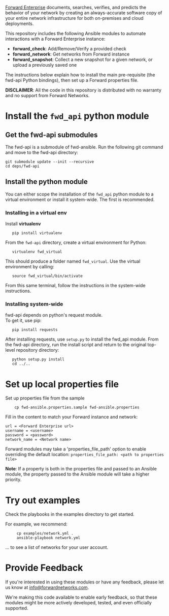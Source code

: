 [Forward Enterprise](https://www.forwardnetworks.com/network-automation-software/)
documents, searches, verifies, and predicts the behavior of your network by
creating an always-accurate software copy of your entire network infrastructure
for both on-premises and cloud deployments.

This repository includes the following Ansible modules to automate interactions
with a Forward Enterprise instance:

- **forward_check**:     Add/Remove/Verify a provided check
- **forward_network**:   Get networks from Forward instance
- **forward_snapshot**:  Collect a new snapshot for a given network, or upload a previously saved one

The instructions below explain how to install the main pre-requisite (the
fwd-api Python bindings), then set up a Forward properties file.

**DISCLAIMER**:
All the code in this repository is distributed with no warranty and no support
from Forward Networks.

# Install the ```fwd_api``` python module

## Get the fwd-api submodules

The fwd-api is a submodule of fwd-ansible.
Run the following git command and move to the  fwd-api directory:
```
git submodule update --init --recursive  
cd deps/fwd-api
```
## Install the python module

You can either scope the installation of the ```fwd_api``` python
module to a virtual environment or install it system-wide.
The first is recommended.

### Installing in a virtual env
Install **virtualenv**
```
   pip install virtualenv
```
From the ```fwd-api``` directory, create a virtual environment for Python:
```
   virtualenv fwd_virtual
```
This should produce a folder named ```fwd_virtual```.
Use the virtual environment by calling:
```
   source fwd_virtual/bin/activate
```
From this same terminal, follow the instructions in the system-wide
instructions.

### Installing system-wide
fwd-api depends on python's request module.  
To get it, use pip:
```
   pip install requests
```
After installing requests, use ```setup.py``` to install the fwd_api module.
From the fwd-api directory, run the install script and return to the original
top-level repository directory:
```
   python setup.py install
   cd ../..
```

# Set up local properties file

Set up properties file from the sample
```
    cp fwd-ansible.properties.sample fwd-ansible.properties
```
Fill in the content to match your Forward instance and network:

```
url = <Forward Enterprise url>  
username = <username>  
password = <password>  
network_name = <Network name>  
```

Forward modules may take a 'properties_file_path' option to enable overriding
the default location:
```properties_file_path: <path to properties file>```


**Note**:
If a property is both in the properties file and passed to an Ansible module,
the property passed to the Ansible module will take a higher priority.

# Try out examples

Check the playbooks in the examples directory to get started.

For example, we recommend:
```
     cp examples/network.yml .
     ansible-playbook network.yml
```
... to see a list of networks for your user account.

# Provide Feedback

If you're interested in using these modules or have any feedback, please let us know at info@forwardnetworks.com.

We're making this code available to enable early feedback, so that these modules might
be more actively developed, tested, and even officially supported.
